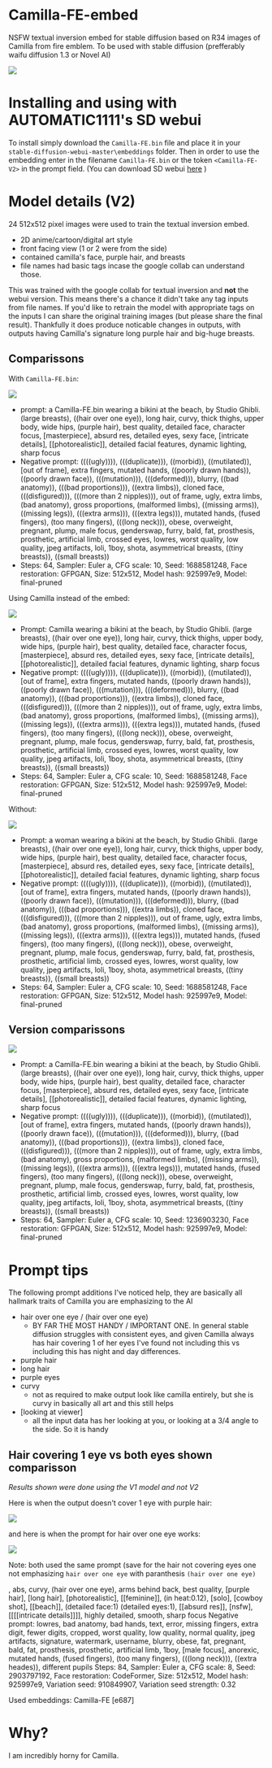 # Camilla-FE-embed
NSFW textual inversion embed for stable diffusion based on R34 images of Camilla from fire emblem. To be used with stable diffusion (prefferably waifu diffusion 1.3 or Novel AI)

![](https://static.wikia.nocookie.net/feheroes_gamepedia_en/images/e/ec/Camilla_Bewitching_Beauty_Face.webp/revision/latest?cb=20190920200248)

# Installing and using with AUTOMATIC1111's SD webui
To install simply download the `Camilla-FE.bin` file and place it in your `stable-diffusion-webui-master\embeddings` folder. Then in order to use the embedding enter in the filename `Camilla-FE.bin` or the token `<Camilla-FE-V2>` in the prompt field. (You can download SD webui [here](https://github.com/AUTOMATIC1111/stable-diffusion-webui) )



# Model details (V2)

24 512x512 pixel images were used to train the textual inversion embed.

* 2D anime/cartoon/digital art style
* front facing view (1 or 2 were from the side)
* contained camilla's face, purple hair, and breasts
* file names had basic tags incase the google collab can understand those.

This was trained with the google collab for textual inversion and **not** the webui version. This means there's a chance it didn't take any tag inputs from file names. If you'd like to retrain the model with appropriate tags on the inputs I can share the original training images (but please share the final result). Thankfully it does produce noticable changes in outputs, with outputs having Camilla's signature long purple hair and big-huge breasts.

## Comparissons

With `Camilla-FE.bin`:

![](https://github.com/Best-by-feb132024/Camilla-FE-embed/blob/main/example%20outputs/beach%20ghibli%20v2%20with%20camilla.png)

* prompt: a Camilla-FE.bin wearing a bikini at the beach, by Studio Ghibli. (large breasts), ((hair over one eye)), long hair, curvy, thick thighs, upper body, wide hips, (purple hair), best quality, detailed face, character focus, [masterpiece], absurd res, detailed eyes, sexy face, [intricate details], [[photorealistic]], detailed facial features, dynamic lighting, sharp focus
* Negative prompt: ((((ugly)))), (((duplicate))), ((morbid)), ((mutilated)), [out of frame], extra fingers, mutated hands, ((poorly drawn hands)), ((poorly drawn face)), (((mutation))), (((deformed))), blurry, ((bad anatomy)), (((bad proportions))), ((extra limbs)), cloned face, (((disfigured))), (((more than 2 nipples))), out of frame, ugly, extra limbs, (bad anatomy), gross proportions, (malformed limbs), ((missing arms)), ((missing legs)), (((extra arms))), (((extra legs))), mutated hands, (fused fingers), (too many fingers), (((long neck))), obese, overweight, pregnant, plump, male focus, genderswap, furry, bald, fat, prosthesis, prosthetic, artificial limb, crossed eyes, lowres, worst quality, low quality, jpeg artifacts, loli, 1boy, shota, asymmetrical breasts, ((tiny breasts)), ((small breasts))
* Steps: 64, Sampler: Euler a, CFG scale: 10, Seed: 1688581248, Face restoration: GFPGAN, Size: 512x512, Model hash: 925997e9, Model: final-pruned


Using Camilla instead of the embed:

![](https://github.com/Best-by-feb132024/Camilla-FE-embed/blob/main/example%20outputs/beach%20ghibli%20no%20embed.png)

* Prompt: Camilla wearing a bikini at the beach, by Studio Ghibli. (large breasts), ((hair over one eye)), long hair, curvy, thick thighs, upper body, wide hips, (purple hair), best quality, detailed face, character focus, [masterpiece], absurd res, detailed eyes, sexy face, [intricate details], [[photorealistic]], detailed facial features, dynamic lighting, sharp focus
* Negative prompt: ((((ugly)))), (((duplicate))), ((morbid)), ((mutilated)), [out of frame], extra fingers, mutated hands, ((poorly drawn hands)), ((poorly drawn face)), (((mutation))), (((deformed))), blurry, ((bad anatomy)), (((bad proportions))), ((extra limbs)), cloned face, (((disfigured))), (((more than 2 nipples))), out of frame, ugly, extra limbs, (bad anatomy), gross proportions, (malformed limbs), ((missing arms)), ((missing legs)), (((extra arms))), (((extra legs))), mutated hands, (fused fingers), (too many fingers), (((long neck))), obese, overweight, pregnant, plump, male focus, genderswap, furry, bald, fat, prosthesis, prosthetic, artificial limb, crossed eyes, lowres, worst quality, low quality, jpeg artifacts, loli, 1boy, shota, asymmetrical breasts, ((tiny breasts)), ((small breasts))
* Steps: 64, Sampler: Euler a, CFG scale: 10, Seed: 1688581248, Face restoration: GFPGAN, Size: 512x512, Model hash: 925997e9, Model: final-pruned


Without:

![](https://github.com/Best-by-feb132024/Camilla-FE-embed/blob/main/example%20outputs/beach%20ghibli%20woman%20prompt.png)

* Prompt: a woman wearing a bikini at the beach, by Studio Ghibli. (large breasts), ((hair over one eye)), long hair, curvy, thick thighs, upper body, wide hips, (purple hair), best quality, detailed face, character focus, [masterpiece], absurd res, detailed eyes, sexy face, [intricate details], [[photorealistic]], detailed facial features, dynamic lighting, sharp focus
* Negative prompt: ((((ugly)))), (((duplicate))), ((morbid)), ((mutilated)), [out of frame], extra fingers, mutated hands, ((poorly drawn hands)), ((poorly drawn face)), (((mutation))), (((deformed))), blurry, ((bad anatomy)), (((bad proportions))), ((extra limbs)), cloned face, (((disfigured))), (((more than 2 nipples))), out of frame, ugly, extra limbs, (bad anatomy), gross proportions, (malformed limbs), ((missing arms)), ((missing legs)), (((extra arms))), (((extra legs))), mutated hands, (fused fingers), (too many fingers), (((long neck))), obese, overweight, pregnant, plump, male focus, genderswap, furry, bald, fat, prosthesis, prosthetic, artificial limb, crossed eyes, lowres, worst quality, low quality, jpeg artifacts, loli, 1boy, shota, asymmetrical breasts, ((tiny breasts)), ((small breasts))
* Steps: 64, Sampler: Euler a, CFG scale: 10, Seed: 1688581248, Face restoration: GFPGAN, Size: 512x512, Model hash: 925997e9, Model: final-pruned


## Version comparissons 

![](https://github.com/Best-by-feb132024/Camilla-FE-embed/blob/main/example%20outputs/v1%20vs%20v2.png)

* Prompt: a Camilla-FE.bin wearing a bikini at the beach, by Studio Ghibli. (large breasts), ((hair over one eye)), long hair, curvy, thick thighs, upper body, wide hips, (purple hair), best quality, detailed face, character focus, [masterpiece], absurd res, detailed eyes, sexy face, [intricate details], [[photorealistic]], detailed facial features, dynamic lighting, sharp focus
* Negative prompt: ((((ugly)))), (((duplicate))), ((morbid)), ((mutilated)), [out of frame], extra fingers, mutated hands, ((poorly drawn hands)), ((poorly drawn face)), (((mutation))), (((deformed))), blurry, ((bad anatomy)), (((bad proportions))), ((extra limbs)), cloned face, (((disfigured))), (((more than 2 nipples))), out of frame, ugly, extra limbs, (bad anatomy), gross proportions, (malformed limbs), ((missing arms)), ((missing legs)), (((extra arms))), (((extra legs))), mutated hands, (fused fingers), (too many fingers), (((long neck))), obese, overweight, pregnant, plump, male focus, genderswap, furry, bald, fat, prosthesis, prosthetic, artificial limb, crossed eyes, lowres, worst quality, low quality, jpeg artifacts, loli, 1boy, shota, asymmetrical breasts, ((tiny breasts)), ((small breasts))
* Steps: 64, Sampler: Euler a, CFG scale: 10, Seed: 1236903230, Face restoration: GFPGAN, Size: 512x512, Model hash: 925997e9, Model: final-pruned



# Prompt tips

The following prompt additions I've noticed help, they are basically all hallmark traits of Camilla you are emphasizing to the AI

* hair over one eye / (hair over one eye)
  * BY FAR THE MOST HANDY / IMPORTANT ONE. In general stable diffusion struggles with consistent eyes, and given Camilla always has hair covering 1 of her eyes I've found not including this vs including this has night and day differences.
* purple hair
* long hair
* purple eyes
* curvy 
  * not as required to make output look like camilla entirely, but she is curvy in basically all art and this still helps
* [looking at viewer]
  * all the input data has her looking at you, or looking at a 3/4 angle to the side. So it is handy


## Hair covering 1 eye vs both eyes shown comparisson 

*Results shown were done using the V1 model and not V2*

Here is when the output doesn't cover 1 eye with purple hair:

![](https://github.com/Best-by-feb132024/Camilla-FE-embed/blob/main/example%20outputs/When%20the%20hair%20over%20eye%20tag%20misses.png)

and here is when the prompt for hair over one eye works:

![](https://github.com/Best-by-feb132024/Camilla-FE-embed/blob/main/example%20outputs/when%20the%20hair%20over%20eye%20hits.png)


Note: both used the same prompt (save for the hair not covering eyes one not emphasizing `hair over one eye` with paranthesis `(hair over one eye)`

<Camilla-fe>, abs, curvy, (hair over one eye), arms behind back,
best quality, [purple hair], [long hair], [photorealistic], [[feminine]], (in heat:0.12), [solo], [cowboy shot], [[beach]], (detailed face:1) (detailed eyes:1), [[absurd res]], [nsfw], [[[[intricate details]]]], highly detailed, smooth, sharp focus
Negative prompt: lowres, bad anatomy, bad hands, text, error, missing fingers, extra digit, fewer digits, cropped, worst quality, low quality, normal quality, jpeg artifacts, signature, watermark, username, blurry, obese, fat, pregnant, bald, fat, prosthesis, prosthetic, artificial limb, 1boy, [male focus], anorexic, mutated hands, (fused fingers), (too many fingers), (((long neck))), ((extra heades)), different pupils
Steps: 84, Sampler: Euler a, CFG scale: 8, Seed: 2903797192, Face restoration: CodeFormer, Size: 512x512, Model hash: 925997e9, Variation seed: 910849907, Variation seed strength: 0.32

Used embeddings: Camilla-FE [e687]


# Why?

I am incredibly horny for Camilla.

